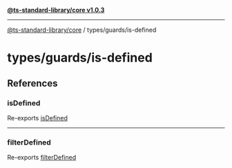 [**@ts-standard-library/core v1.0.3**](../../../README.md)

***

[@ts-standard-library/core](../../../modules.md) / types/guards/is-defined

# types/guards/is-defined

## References

### isDefined

Re-exports [isDefined](functions/isDefined.md)

***

### filterDefined

Re-exports [filterDefined](functions/filterDefined.md)

